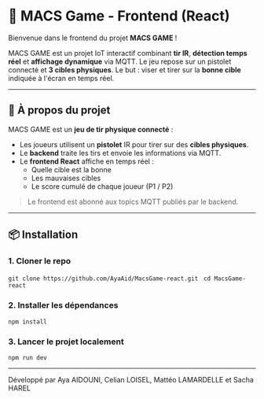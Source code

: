# 🎯 MACS Game - Frontend (React)

Bienvenue dans le frontend du projet **MACS GAME** !

MACS GAME est un projet IoT interactif combinant **tir IR**, **détection temps réel** et **affichage dynamique** via MQTT. Le jeu repose sur un pistolet connecté et **3 cibles physiques**. Le but : viser et tirer sur la **bonne cible** indiquée à l'écran en temps réel.

---

## 🚀 À propos du projet

MACS GAME est un **jeu de tir physique connecté** :

- Les joueurs utilisent un **pistolet** IR pour tirer sur des **cibles physiques**.
- Le **backend** traite les tirs et envoie les informations via MQTT.
- Le **frontend React** affiche en temps réel :
  - Quelle cible est la bonne 
  - Les mauvaises cibles 
  - Le score cumulé de chaque joueur (P1 / P2)

> Le frontend est abonné aux topics MQTT publiés par le backend.

---

## 📦 Installation

### 1. Cloner le repo
```git clone https://github.com/AyaAid/MacsGame-react.git ```
```cd MacsGame-react```

### 2. Installer les dépendances
```npm install```

### 3. Lancer le projet localement
```npm run dev```

---

Développé par Aya AIDOUNI, Celian LOISEL, Mattéo LAMARDELLE et Sacha HAREL
